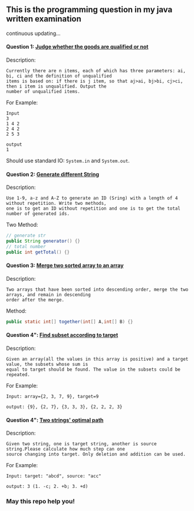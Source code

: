 This is the programming question in my java written examination
-----

continuous updating...

#### Question 1: [Judge whether the goods are qualified or not](./src/main/java/or/hjj/interview/TestQualifiedGood.java)
Description:

    Currently there are n items, each of which has three parameters: ai, bi, ci and the definition of unqualified 
    items is based on: if there is j item, so that aj>ai, bj>bi, cj>ci, then i item is unqualified. Output the 
    number of unqualified items. 
    
For Example:

    Input
    3
    1 4 2
    2 4 2
    2 5 3
    
    output
    1
    
Should use standard IO: `System.in` and `System.out`.
#### Question 2: [Generate different String](./src/main/java/or/hjj/interview/CreatUniqueString.java)
Description:

    Use 1-9, a-z and A-Z to generate an ID (Sring) with a length of 4 without repetition. Write two methods, 
    one is to get an ID without repetition and one is to get the total number of generated ids.
    
Two Method:
```Java
// generate str
public String generator() {}
// total number
public int getTotal() {}
```
#### Question 3: [Merge two sorted array to an array](./src/main/java/or/hjj/interview/TwoArrayMerge.java)
Description:

    Two arrays that have been sorted into descending order, merge the two arrays, and remain in descending 
    order after the merge.

Method:
```Java
public static int[] together(int[] A,int[] B) {}
```
#### Question 4": [Find subset according to target](./src/main/java/or/hjj/interview/FindArraySubset.java)
Description:
    
    Given an array(all the values in this array is positive) and a target value, the subsets whose sum is 
    equal to target should be found. The value in the subsets could be repeated.

For Example:

    Input: array={2, 3, 7, 9}, target=9
    
    output: {9}, {2, 7}, {3, 3, 3}, {2, 2, 2, 3}
    
#### Question 4": [Two strings' optimal path](./src/main/java/or/hjj/interview/OptimalPath.java)
Description:
    
    Given two string, one is target string, another is source string.Please calculate how much step can one
    source changing into target. Only deletion and addition can be used.
    
For Example:

    Input: target: "abcd", source: "acc"
    
    output: 3 (1. -c; 2. +b; 3. +d)


### May this repo help you!
